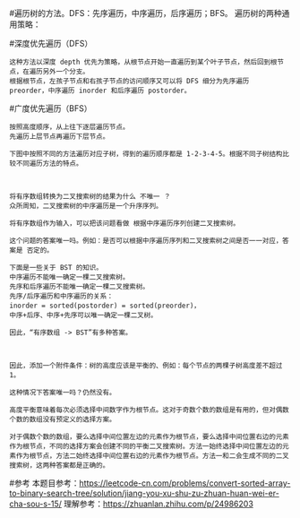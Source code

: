 #遍历树的方法。DFS：先序遍历，中序遍历，后序遍历；BFS。
遍历树的两种通用策略：

#深度优先遍历（DFS）

    这种方法以深度 depth 优先为策略，从根节点开始一直遍历到某个叶子节点，然后回到根节点，在遍历另外一个分支。
    根据根节点，左孩子节点和右孩子节点的访问顺序又可以将 DFS 细分为先序遍历 preorder，中序遍历 inorder 和后序遍历 postorder。

#广度优先遍历（BFS）

    按照高度顺序，从上往下逐层遍历节点。
    先遍历上层节点再遍历下层节点。
    
    下图中按照不同的方法遍历对应子树，得到的遍历顺序都是 1-2-3-4-5。根据不同子树结构比较不同遍历方法的特点。
    
    
    
    将有序数组转换为二叉搜索树的结果为什么 不唯一 ？
    众所周知，二叉搜索树的中序遍历是一个升序序列。
    
    将有序数组作为输入，可以把该问题看做 根据中序遍历序列创建二叉搜索树。
    
    这个问题的答案唯一吗。例如：是否可以根据中序遍历序列和二叉搜索树之间是否一一对应，答案是 否定的。
    
    下面是一些关于 BST 的知识。
    中序遍历不能唯一确定一棵二叉搜索树。
    先序和后序遍历不能唯一确定一棵二叉搜索树。
    先序/后序遍历和中序遍历的关系：
    inorder = sorted(postorder) = sorted(preorder)，
    中序+后序、中序+先序可以唯一确定一棵二叉树。
    
    因此，“有序数组 -> BST”有多种答案。
    
    
    
    因此，添加一个附件条件：树的高度应该是平衡的、例如：每个节点的两棵子树高度差不超过 1。
    
    这种情况下答案唯一吗？仍然没有。
    
    高度平衡意味着每次必须选择中间数字作为根节点。这对于奇数个数的数组是有用的，但对偶数个数的数组没有预定义的选择方案。
    
    对于偶数个数的数组，要么选择中间位置左边的元素作为根节点，要么选择中间位置右边的元素作为根节点，不同的选择方案会创建不同的平衡二叉搜索树。方法一始终选择中间位置左边的元素作为根节点，方法二始终选择中间位置右边的元素作为根节点。方法一和二会生成不同的二叉搜索树，这两种答案都是正确的。

#参考
    本题目参考：https://leetcode-cn.com/problems/convert-sorted-array-to-binary-search-tree/solution/jiang-you-xu-shu-zu-zhuan-huan-wei-er-cha-sou-s-15/
    理解参考：https://zhuanlan.zhihu.com/p/24986203
    
    

